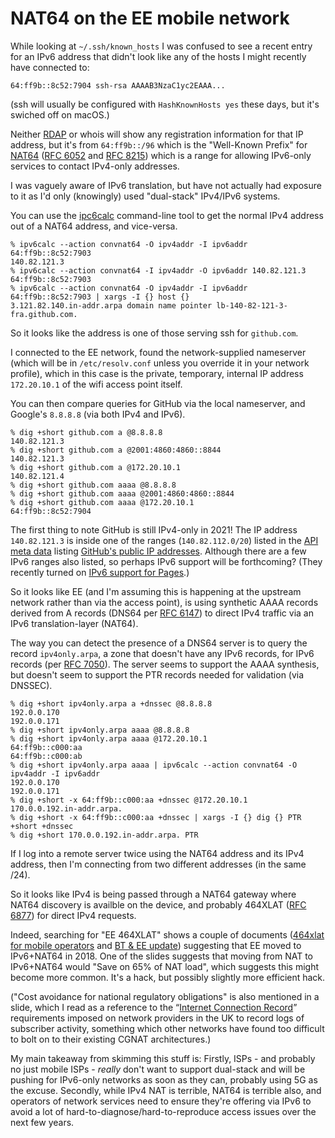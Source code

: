 # NAT64 on the EE mobile network

While looking at `~/.ssh/known_hosts` I was confused to see a recent entry for an IPv6 address that didn't look like any of the hosts I might recently have connected to:

```
64:ff9b::8c52:7904 ssh-rsa AAAAB3NzaC1yc2EAAA...
```

(ssh will usually be configured with `HashKnownHosts yes` these days, but it's swiched off on macOS.)

Neither [RDAP](https://client.rdap.org) or whois will show any registration information for that IP address, but it's from `64:ff9b::/96` which is the "Well-Known Prefix" for [NAT64](https://en.wikipedia.org/wiki/NAT64) ([RFC 6052](https://datatracker.ietf.org/doc/html/rfc6052) and [RFC 8215](https://datatracker.ietf.org/doc/html/rfc8215)) which is a range for allowing IPv6-only services to contact IPv4-only addresses.

I was vaguely aware of IPv6 translation, but have not actually had exposure to it as I'd only (knowingly) used "dual-stack" IPv4/IPv6 systems.

You can use the [ipc6calc](https://github.com/pbiering/ipv6calc) command-line tool to get the normal IPv4 address out of a NAT64 address, and vice-versa.

```console
% ipv6calc --action convnat64 -O ipv4addr -I ipv6addr 64:ff9b::8c52:7903
140.82.121.3
% ipv6calc --action convnat64 -I ipv4addr -O ipv6addr 140.82.121.3
64:ff9b::8c52:7903
% ipv6calc --action convnat64 -O ipv4addr -I ipv6addr 64:ff9b::8c52:7903 | xargs -I {} host {}
3.121.82.140.in-addr.arpa domain name pointer lb-140-82-121-3-fra.github.com.
```

So it looks like the address is one of those serving ssh for `github.com`.

I connected to the EE network, found the network-supplied nameserver (which will be in `/etc/resolv.conf` unless you override it in your network profile), which in this case is the private, temporary, internal IP address `172.20.10.1` of the wifi access point itself.

You can then compare queries for GitHub via the local nameserver, and Google's `8.8.8.8` (via both IPv4 and IPv6).

```console
% dig +short github.com a @8.8.8.8 
140.82.121.3
% dig +short github.com a @2001:4860:4860::8844
140.82.121.3
% dig +short github.com a @172.20.10.1
140.82.121.4
% dig +short github.com aaaa @8.8.8.8
% dig +short github.com aaaa @2001:4860:4860::8844
% dig +short github.com aaaa @172.20.10.1
64:ff9b::8c52:7904
```

The first thing to note GitHub is still IPv4-only in 2021! The IP address `140.82.121.3` is inside one of the ranges (`140.82.112.0/20`) listed in the [API meta data](https://api.github.com/meta) listing [GitHub's public IP addresses](https://docs.github.com/en/authentication/keeping-your-account-and-data-secure/about-githubs-ip-addresses).  Although there are a few IPv6 ranges also listed, so perhaps IPv6 support will be forthcoming? (They recently turned on [IPv6 support for Pages](https://github.blog/changelog/2021-09-30-enabling-ipv6-support-for-github-pages/).)

So it looks like EE (and I'm assuming this is happening at the upstream network rather than via the access point),
is using synthetic AAAA records derived from A records (DNS64 per [RFC 6147](https://datatracker.ietf.org/doc/html/rfc6147)) to direct IPv4 traffic via an IPv6 translation-layer (NAT64).

The way you can detect the presence of a DNS64 server is to query the record `ipv4only.arpa`, a zone that doesn't have any IPv6 records, for IPv6 records (per [RFC 7050](https://datatracker.ietf.org/doc/html/rfc7050)). The server seems to support the AAAA synthesis, but doesn't seem to support the PTR records needed for validation (via DNSSEC).

```console
% dig +short ipv4only.arpa a +dnssec @8.8.8.8
192.0.0.170
192.0.0.171
% dig +short ipv4only.arpa aaaa @8.8.8.8
% dig +short ipv4only.arpa aaaa @172.20.10.1
64:ff9b::c000:aa
64:ff9b::c000:ab
% dig +short ipv4only.arpa aaaa | ipv6calc --action convnat64 -O ipv4addr -I ipv6addr
192.0.0.170
192.0.0.171
% dig +short -x 64:ff9b::c000:aa +dnssec @172.20.10.1
170.0.0.192.in-addr.arpa.
% dig +short -x 64:ff9b::c000:aa +dnssec | xargs -I {} dig {} PTR +short +dnssec
% dig +short 170.0.0.192.in-addr.arpa. PTR
```

If I log into a remote server twice using the NAT64 address and its IPv4 address, then I'm connecting from two different addresses (in the same /24).

So it looks like IPv4 is being passed through a NAT64 gateway where NAT64 discovery is availble on the device, and probably 464XLAT ([RFC 6877](https://datatracker.ietf.org/doc/html/rfc6877)) for direct IPv4 requests.

Indeed, searching for "EE 464XLAT" shows a couple of documents ([464xlat for mobile operators](https://www.ipv6.org.uk/wp-content/uploads/2018/11/Nick-Heatley_BT_EE_464xlat_UKv6Council_20180925.pdf) and [BT & EE update](https://www.ipv6.org.uk/wp-content/uploads/2018/11/Nick-Heatley_BT_EE_Update_UKv6Council_201801207.pdf)) suggesting that EE moved to IPv6+NAT64 in 2018.
One of the slides suggests that moving from NAT to IPv6+NAT64 would "Save on 65% of NAT load", which suggests this might become more common. It's a hack, but possibly slightly more efficient hack.

("Cost avoidance for national regulatory obligations" is also mentioned in a slide, which I read as a reference to the “[Internet Connection Record](https://en.wikipedia.org/wiki/Investigatory_Powers_Act_2016)” requirements imposed on network providers in the UK to record logs of subscriber activity, something which other networks have found too difficult to bolt on to their existing CGNAT architectures.)

My main takeaway from skimming this stuff is: Firstly, ISPs - and probably no just mobile ISPs - *really* don't want to support dual-stack and will be pushing for IPv6-only networks as soon as they can, probably using 5G as the excuse. Secondly, while IPv4 NAT is terrible, NAT64 is terrible also, and operators of network services need to ensure they're offering via IPv6 to avoid a lot of hard-to-diagnose/hard-to-reproduce access issues over the next few years.

